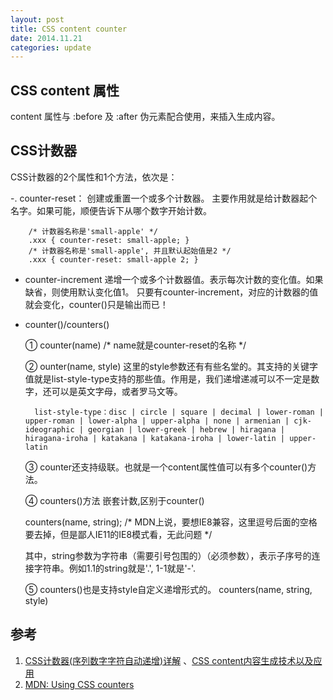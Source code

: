 ```yaml
---
layout: post
title: CSS content counter
date: 2014.11.21
categories: update
---
```


## CSS content 属性

content 属性与 :before 及 :after 伪元素配合使用，来插入生成内容。

## CSS计数器
CSS计数器的2个属性和1个方法，依次是：

-. counter-reset： 
    创建或重置一个或多个计数器。
    主要作用就是给计数器起个名字。如果可能，顺便告诉下从哪个数字开始计数。
    
        /* 计数器名称是'small-apple' */
        .xxx { counter-reset: small-apple; } 
        /* 计数器名称是'small-apple', 并且默认起始值是2 */
        .xxx { counter-reset: small-apple 2; } 

- counter-increment
    递增一个或多个计数器值。表示每次计数的变化值。如果缺省，则使用默认变化值1。
    只要有counter-increment，对应的计数器的值就会变化，counter()只是输出而已！

- counter()/counters()

    ① counter(name) /* name就是counter-reset的名称 */

    ② ounter(name, style)
    这里的style参数还有有些名堂的。其支持的关键字值就是list-style-type支持的那些值。作用是，我们递增递减可以不一定是数字，还可以是英文字母，或者罗马文等。

        list-style-type：disc | circle | square | decimal | lower-roman | upper-roman | lower-alpha | upper-alpha | none | armenian | cjk-ideographic | georgian | lower-greek | hebrew | hiragana | hiragana-iroha | katakana | katakana-iroha | lower-latin | upper-latin
    
    ③ counter还支持级联。也就是一个content属性值可以有多个counter()方法。

    ④ counters()方法 嵌套计数,区别于counter()

    counters(name, string); /* MDN上说，要想IE8兼容，这里逗号后面的空格要去掉，但是鄙人IE11的IE8模式看，无此问题 */

    其中，string参数为字符串（需要引号包围的）（必须参数），表示子序号的连接字符串。例如1.1的string就是'.', 1-1就是'-'.

    ⑤ counters()也是支持style自定义递增形式的。
    counters(name, string, style)

## 参考
1. [CSS计数器(序列数字字符自动递增)详解](http://www.zhangxinxu.com/wordpress/2014/08/css-counters-automatic-number-content/) 、[CSS content内容生成技术以及应用](http://www.zhangxinxu.com/wordpress/2010/04/css-content%E5%86%85%E5%AE%B9%E7%94%9F%E6%88%90%E6%8A%80%E6%9C%AF%E4%BB%A5%E5%8F%8A%E5%BA%94%E7%94%A8/)
2. [MDN: Using CSS counters](https://developer.mozilla.org/en-US/docs/Web/Guide/CSS/Counters)